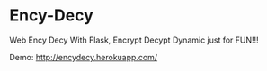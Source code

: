 # Ency-Decy
Web Ency Decy With Flask, Encrypt Decypt Dynamic just for FUN!!!

Demo: http://encydecy.herokuapp.com/
